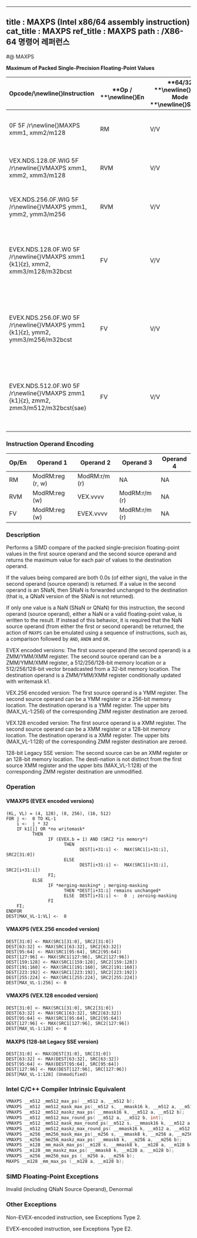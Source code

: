 ----------------------------
title : MAXPS (Intel x86/64 assembly instruction)
cat_title : MAXPS
ref_title : MAXPS
path : /X86-64 명령어 레퍼런스
----------------------------
#@ MAXPS

**Maximum of Packed Single-Precision Floating-Point Values**

|**Opcode/**\newline{}**Instruction**|**Op / **\newline{}**En**|**64/32 **\newline{}**bit Mode **\newline{}**Support**|**CPUID **\newline{}**Feature **\newline{}**Flag**|**Description**|
|------------------------------------|-------------------------|------------------------------------------------------|--------------------------------------------------|---------------|
|0F 5F /r\newline{}MAXPS xmm1, xmm2/m128|RM|V/V|SSE|Return the maximum single-precision floating-point values between xmm1 and xmm2/mem. |
|VEX.NDS.128.0F.WIG 5F /r\newline{}VMAXPS xmm1, xmm2, xmm3/m128|RVM|V/V|AVX|Return the maximum single-precision floating-point values between xmm2 and xmm3/mem. |
|VEX.NDS.256.0F.WIG 5F /r\newline{}VMAXPS ymm1, ymm2, ymm3/m256|RVM|V/V|AVX|Return the maximum single-precision floating-point values between ymm2 and ymm3/mem.|
|EVEX.NDS.128.0F.W0 5F /r\newline{}VMAXPS xmm1 {k1}{z}, xmm2, xmm3/m128/m32bcst|FV|V/V|AVX512VLAVX512F|Return the maximum packed single-precision floating-point values between xmm2 and xmm3/m128/m32bcst and store result in xmm1 subject to writemask k1.|
|EVEX.NDS.256.0F.W0 5F /r\newline{}VMAXPS ymm1 {k1}{z}, ymm2, ymm3/m256/m32bcst|FV|V/V|AVX512VLAVX512F|Return the maximum packed single-precision floating-point values between ymm2 and ymm3/m256/m32bcst and store result in ymm1 subject to writemask k1.|
|EVEX.NDS.512.0F.W0 5F /r\newline{}VMAXPS zmm1 {k1}{z}, zmm2, zmm3/m512/m32bcst{sae}|FV|V/V|AVX512F|Return the maximum packed single-precision floating-point values between zmm2 and zmm3/m512/m32bcst and store result in zmm1 subject to writemask k1.|
### Instruction Operand Encoding


|Op/En|Operand 1|Operand 2|Operand 3|Operand 4|
|-----|---------|---------|---------|---------|
|RM|ModRM:reg (r, w)|ModRM:r/m (r)|NA|NA|
|RVM|ModRM:reg (w)|VEX.vvvv|ModRM:r/m (r)|NA|
|FV|ModRM:reg (w)|EVEX.vvvv|ModRM:r/m (r)|NA|
### Description


Performs a SIMD compare of the packed single-precision floating-point values in the first source operand and the second source operand and returns the maximum value for each pair of values to the destination operand. 

If the values being compared are both 0.0s (of either sign), the value in the second operand (source operand) is returned. If a value in the second operand is an SNaN, then SNaN is forwarded unchanged to the destination (that is, a QNaN version of the SNaN is not returned). 

If only one value is a NaN (SNaN or QNaN) for this instruction, the second operand (source operand), either a NaN or a valid floating-point value, is written to the result. If instead of this behavior, it is required that the NaN source operand (from either the first or second operand) be returned, the action of `MAXPS` can be emulated using a sequence of instructions, such as, a comparison followed by `AND`, `ANDN` and `OR`. 

EVEX encoded versions: The first source operand (the second operand) is a ZMM/YMM/XMM register. The second source operand can be a ZMM/YMM/XMM register, a 512/256/128-bit memory location or a 512/256/128-bit vector broadcasted from a 32-bit memory location. The destination operand is a ZMM/YMM/XMM register conditionally updated with writemask k1.

VEX.256 encoded version: The first source operand is a YMM register. The second source operand can be a YMM register or a 256-bit memory location. The destination operand is a YMM register. The upper bits (MAX_VL-1:256) of the corresponding ZMM register destination are zeroed.

VEX.128 encoded version: The first source operand is a XMM register. The second source operand can be a XMM register or a 128-bit memory location. The destination operand is a XMM register. The upper bits (MAX_VL-1:128) of the corresponding ZMM register destination are zeroed.

128-bit Legacy SSE version: The second source can be an XMM register or an 128-bit memory location. The desti-nation is not distinct from the first source XMM register and the upper bits (MAX_VL-1:128) of the corresponding ZMM register destination are unmodified.


### Operation
#### VMAXPS (EVEX encoded versions)
```info-verb
(KL, VL) = (4, 128), (8, 256), (16, 512)
FOR j <-   0 TO KL-1
    i  <-  j * 32
    IF k1[j] OR *no writemask*
          THEN 
                IF (EVEX.b = 1) AND (SRC2 *is memory*)
                      THEN
                            DEST[i+31:i]  <-  MAX(SRC1[i+31:i], SRC2[31:0])
                      ELSE 
                            DEST[i+31:i] <-   MAX(SRC1[i+31:i], SRC2[i+31:i])
                FI;
          ELSE 
                IF *merging-masking* ; merging-masking
                      THEN *DEST[i+31:i] remains unchanged*
                      ELSE  DEST[i+31:i] <-   0  ; zeroing-masking
                FI
    FI;
ENDFOR
DEST[MAX_VL-1:VL] <-   0
```
#### VMAXPS (VEX.256 encoded version)
```info-verb
DEST[31:0]  <- MAX(SRC1[31:0], SRC2[31:0])
DEST[63:32] <-  MAX(SRC1[63:32], SRC2[63:32])
DEST[95:64] <-  MAX(SRC1[95:64], SRC2[95:64])
DEST[127:96]  <- MAX(SRC1[127:96], SRC2[127:96])
DEST[159:128] <-  MAX(SRC1[159:128], SRC2[159:128])
DEST[191:160]  <- MAX(SRC1[191:160], SRC2[191:160])
DEST[223:192] <-  MAX(SRC1[223:192], SRC2[223:192])
DEST[255:224]  <- MAX(SRC1[255:224], SRC2[255:224])
DEST[MAX_VL-1:256]  <- 0
```
#### VMAXPS (VEX.128 encoded version)
```info-verb
DEST[31:0] <-  MAX(SRC1[31:0], SRC2[31:0])
DEST[63:32] <-  MAX(SRC1[63:32], SRC2[63:32])
DEST[95:64] <-  MAX(SRC1[95:64], SRC2[95:64])
DEST[127:96]  <- MAX(SRC1[127:96], SRC2[127:96])
DEST[MAX_VL-1:128]  <- 0
```
#### MAXPS (128-bit Legacy SSE version)
```info-verb
DEST[31:0] <-  MAX(DEST[31:0], SRC[31:0])
DEST[63:32]  <- MAX(DEST[63:32], SRC[63:32])
DEST[95:64]  <- MAX(DEST[95:64], SRC[95:64])
DEST[127:96] <-  MAX(DEST[127:96], SRC[127:96])
DEST[MAX_VL-1:128] (Unmodified)
```

### Intel C/C++ Compiler Intrinsic Equivalent

```cpp
VMAXPS __m512 _mm512_max_ps( __m512 a, __m512 b);
VMAXPS __m512 _mm512_mask_max_ps(__m512 s, __mmask16 k, __m512 a, __m512 b);
VMAXPS __m512 _mm512_maskz_max_ps( __mmask16 k, __m512 a, __m512 b);
VMAXPS __m512 _mm512_max_round_ps( __m512 a, __m512 b, int);
VMAXPS __m512 _mm512_mask_max_round_ps(__m512 s, __mmask16 k, __m512 a, __m512 b, int);
VMAXPS __m512 _mm512_maskz_max_round_ps( __mmask16 k, __m512 a, __m512 b, int);
VMAXPS __m256 _mm256_mask_max_ps(__m256 s, __mmask8 k, __m256 a, __m256 b);
VMAXPS __m256 _mm256_maskz_max_ps( __mmask8 k, __m256 a, __m256 b);
VMAXPS __m128 _mm_mask_max_ps(__m128 s, __mmask8 k, __m128 a, __m128 b);
VMAXPS __m128 _mm_maskz_max_ps( __mmask8 k, __m128 a, __m128 b);
VMAXPS __m256 _mm256_max_ps (__m256 a, __m256 b);
MAXPS __m128 _mm_max_ps (__m128 a, __m128 b);
```
### SIMD Floating-Point Exceptions


Invalid (including QNaN Source Operand), Denormal

### Other Exceptions


Non-EVEX-encoded instruction, see Exceptions Type 2.

EVEX-encoded instruction, see Exceptions Type E2.


